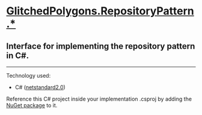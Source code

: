 # [GlitchedPolygons.RepositoryPattern.*](https://github.com/GlitchedPolygons/RepositoryPattern)

## Interface for implementing the repository pattern in C#.

---

Technology used:
* C# ([netstandard2.0](https://github.com/dotnet/standard/blob/master/docs/versions/netstandard2.0.md))

Reference this C# project inside your implementation .csproj by adding the [NuGet package](https://www.nuget.org/packages/GlitchedPolygons.RepositoryPattern) to it.
